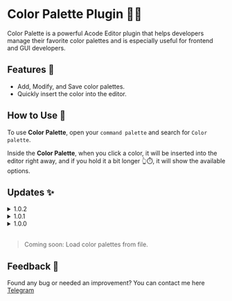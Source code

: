# Color Palette Plugin 🌈🎨

Color Palette is a powerful Acode Editor plugin that helps developers manage their favorite color palettes and is especially useful for frontend and GUI developers.

## Features 🚀

* Add, Modify, and Save color palettes.
* Quickly insert the color into the editor.

## How to Use 📝

<p>To use <strong>Color Palette</strong>, open your <code>command palette</code> and search for <code>Color palette</code>.</p>
<p>Inside the <strong>Color Palette</strong>, when you click a color, it will be inserted into the editor right away, and if you hold it a bit longer 👆⏱️, it will show the available options.</p>

## Updates ✨

<details>
  <summary>1.0.2</summary>
  <ul>
    <li>Added <code>Copy</code> option for color</li>
    <li>Fix settings</li>
  </ul>
</details>
<details>
  <summary>1.0.1</summary>
  <ul>
    <li>Fix bugs</li>
  </ul>
</details>
<details>
  <summary>1.0.0</summary>
  <ul>
    <li>First Release</li>
  </ul>
</details>
<br />

> Coming soon: Load color palettes from file.

## Feedback 💬

Found any bug or needed an improvement? You can contact me here [Telegram](https://t.me/+639937233976)

